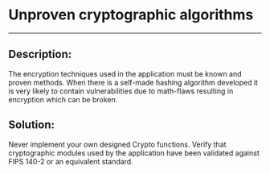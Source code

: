 # Unproven cryptographic algorithms
-------

## Description:

The encryption techniques used in the application must be known and proven methods.
When there is a self-made hashing algorithm developed it is very likely to contain
vulnerabilities due to math-flaws resulting in encryption which can be broken.


## Solution:

Never implement your own designed Crypto functions.
Verify that cryptographic modules used by the application have been validated against
FIPS 140-2 or an equivalent standard.
